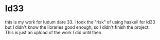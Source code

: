# ld33

this is my work for ludum dare 33. I took the "risk" of using haskell for ld33 but I didn't know the libraries good enough, so I didn't finish the project. This is just an upload of the work I did until then.
